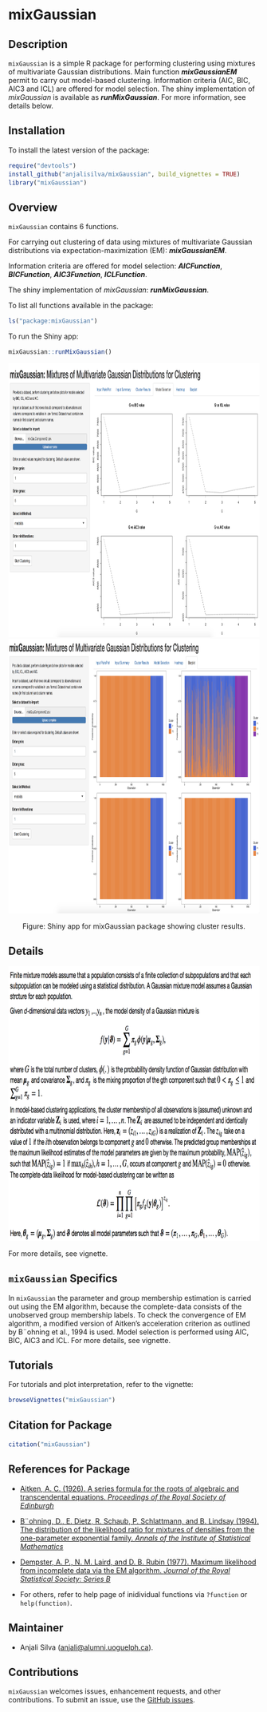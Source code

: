 
<!-- README.md is generated from README.Rmd. Please edit that file -->

# mixGaussian

<!-- badges: start -->
<!-- badges: end -->

## Description

`mixGaussian` is a simple R package for performing clustering using
mixtures of multivariate Gaussian distributions. Main function
***mixGaussianEM*** permit to carry out model-based clustering.
Information criteria (AIC, BIC, AIC3 and ICL) are offered for model
selection. The shiny implementation of *mixGaussian* is available as
***runMixGaussian***. For more information, see details below.

## Installation

To install the latest version of the package:

``` r
require("devtools")
install_github("anjalisilva/mixGaussian", build_vignettes = TRUE)
library("mixGaussian")
```

## Overview

`mixGaussian` contains 6 functions.

For carrying out clustering of data using mixtures of multivariate
Gaussian distributions via expectation-maximization (EM):
***mixGaussianEM***.

Information criteria are offered for model selection: ***AICFunction***,
***BICFunction***, ***AIC3Function***, ***ICLFunction***.

The shiny implementation of *mixGaussian*: ***runMixGaussian***.

To list all functions available in the package:

``` r
ls("package:mixGaussian")
```

To run the Shiny app:

``` r
mixGaussian::runMixGaussian()
```

<div style="text-align:center">

<img src="inst/extdata/ShinyLinePlot.png" alt="ShinyLinePlot" width="750" height="550"/>

<div style="text-align:center">

<img src="inst/extdata/ShinyBarPlotsShiny.png" alt="ShinyBarPlotsShiny" width="750" height="550"/>

Figure: Shiny app for mixGaussian package showing cluster results.

<div style="text-align:left">
<div style="text-align:left">


## Details

<div style="text-align:left">

<img src="inst/extdata/MixtureGaussian.png" alt="MixtureGaussian" width="750" height="550"/>

<div style="text-align:left">
<div style="text-align:left">

For more details, see vignette.

## `mixGaussian` Specifics

In `mixGaussian` the parameter and group membership estimation is
carried out using the EM algorithm, because the complete-data consists
of the unobserved group membership labels. To check the convergence of
EM algorithm, a modified version of Aitken’s acceleration criterion as
outlined by B¨ohning et al., 1994 is used. Model selection is performed
using AIC, BIC, AIC3 and ICL. For more details, see vignette.

## Tutorials

For tutorials and plot interpretation, refer to the vignette:

``` r
browseVignettes("mixGaussian")
```

## Citation for Package

``` r
citation("mixGaussian")
```

## References for Package

-   [Aitken, A. C. (1926). A series formula for the roots of algebraic
    and transcendental equations. *Proceedings of the Royal Society of
    Edinburgh*](https://www.cambridge.org/core/journals/proceedings-of-the-royal-society-of-edinburgh/article/iiia-series-formula-for-the-roots-of-algebraic-and-transcendental-equations/0CC96A97C8B634E2730F5208E506E6A9)

-   [B¨ohning, D., E. Dietz, R. Schaub, P. Schlattmann, and B. Lindsay
    (1994). The distribution of the likelihood ratio for mixtures of
    densities from the one-parameter exponential family. *Annals of the
    Institute of Statistical
    Mathematics*](https://link.springer.com/article/10.1007/BF01720593)

-   [Dempster, A. P., N. M. Laird, and D. B. Rubin (1977). Maximum
    likelihood from incomplete data via the EM algorithm. *Journal of
    the Royal Statistical Society: Series
    B*](https://www.ece.iastate.edu/~namrata/EE527_Spring08/Dempster77.pdf)

-   For others, refer to help page of inidividual functions via
    `?function` or `help(function)`.

## Maintainer

-   Anjali Silva (<anjali@alumni.uoguelph.ca>).

## Contributions

`mixGaussian` welcomes issues, enhancement requests, and other
contributions. To submit an issue, use the [GitHub
issues](https://github.com/anjalisilva/mixGaussian/issues).
